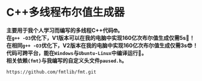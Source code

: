 # C++多线程布尔值生成器
**主要用于我个人学习而编写的多线程C++代码🤓。**  
**在`g++ -O3`优化下，V1版本可以在我的电脑中实现160亿次布尔值生成仅需5s🤯！**  
**在相同`g++ -O3`优化下，V2版本在我的电脑中实现160亿次布尔值生成仅需3s😎！**
**代码可跨平台，能在`Windows`与`Ubuntu-Linux`中编译运行💪。**  
**相关依赖`{fmt}`与我编写的自定义头文件`paused.h`。**  
``` text
https://github.com/fmtlib/fmt.git
```
